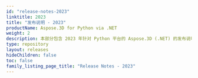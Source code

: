 ```yaml
---
id: "release-notes-2023"
linktitle: 2023
title: "发布说明 - 2023"
productName: Aspose.3D for Python via .NET
weight: 2
description: 本部分包含 2023 年针对 Python 平台的 Aspose.3D (.NET) 的发布说明。在这些发布说明中，我们发布了当前版本中已修复的问题列表，以及任何公共 API 和行为变更。
type: repository
layout: releases
hideChildren: false
toc: false
family_listing_page_title: "Release Notes - 2023"
---
```


